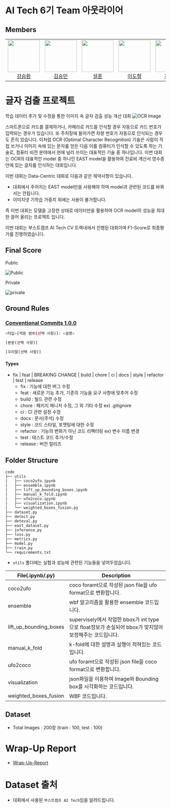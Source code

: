 # AI Tech 6기 Team 아웃라이어

## Members
<table>
  <tr>
    <td align="center">
      <a href="https://github.com/kangshwan">
        <img src="https://imgur.com/98RBpCF.jpg" width="100" height="100" /><br>
        강승환
      </a>
    </td>
    <td align="center">
      <a href="https://github.com/viitamin">
        <img src="https://imgur.com/3fxWv0N.jpg" width="100" height="100" /><br>
        김승민
      </a>
    </td>
    <td align="center">
      <a href="https://github.com/tjfgns6043">
        <img src="https://imgur.com/E19B6yJ.jpg" width="100" height="100" /><br>
        설훈
      </a>
    </td>
    <td align="center">
      <a href="https://github.com/leedohyeong">
        <img src="https://imgur.com/Q4dLfWE.jpg" width="100" height="100" /><br>
        이도형
      </a>
    </td>
    <td align="center">
      <a href="https://github.com/wjsqudrhks">
        <img src="https://imgur.com/W8gdsbD.jpg" width="100" height="100" /><br>
        전병관
      </a>
    </td>
    <td align="center">
      <a href="https://github.com/seonghyeokcho">
        <img src="https://imgur.com/XYXAxcJ.jpg" width="100" height="100" /><br>
        조성혁
      </a>
    </td>
  </tr>
</table>

# 글자 검출 프로젝트
학습 데이터 추가 및 수정을 통한 이미지 속 글자 검출 성능 개선 대회
![OCR Image](https://imgur.com/gmfwpvO.jpg)

스마트폰으로 카드를 결제하거나, 카메라로 카드를 인식할 경우 자동으로 카드 번호가 입력되는 경우가 있습니다. 
또 주차장에 들어가면 차량 번호가 자동으로 인식되는 경우도 흔히 있습니다. 
이처럼 OCR (Optimal Character Recognition) 기술은 사람이 직접 쓰거나 이미지 속에 있는 문자를 얻은 다음 이를 컴퓨터가 인식할 수 있도록 하는 기술로, 컴퓨터 비전 분야에서 현재 널리 쓰이는 대표적인 기술 중 하나입니다.
이번 대회는 OCR의 대표적인 model 중 하나인 EAST model을 활용하여 진료비 계산서 영수증안에 있는 글자를 인식하는 대회입니다.

이번 대회는 Data-Centric 대회로 다음과 같은 제약사항이 있습니다.

- 대회에서 주어지는 EAST model만을 사용해야 하며 model과 관련된 코드를 바꿔서는 안됩니다.
- 이미지넷 기학습 가중치 외에는 사용이 불가합니다.

즉 이번 대회는 모델을 고정한 상태로 데이터만을 활용하여 OCR model의 성능을 최대한 끌어 올리는 프로젝트 입니다.

이번 대회는 부스트캠프 AI Tech CV 트랙내에서 진행된 대회이며 F1-Score로 최종평가를 진행하였습니다.

## Final Score
Public

![Public](https://imgur.com/C2G5qIx.jpg)

Private

![private](https://imgur.com/uMTFxJj.jpg)

## Ground Rules
### [Conventional Commits 1.0.0](https://www.conventionalcommits.org/ko/v1.0.0/)
```bash
<타입>[적용 범위(선택 사항)]: <설명>

[본문(선택 사항)]

[꼬리말(선택 사항)]
```

#### Types
- fix | feat | BREAKING CHANGE | build | chore | ci | docs | style | refactor | test | release
  - fix : 기능에 대한 버그 수정
  - feat : 새로운 기능 추가, 기존의 기능을 요구 사항에 맞추어 수정
  - build : 빌드 관련 수정
  - chore : 패키지 매니저 수정, 그 외 기타 수정 ex) .gitignore
  - ci : CI 관련 설정 수정
  - docs : 문서(주석) 수정
  - style : 코드 스타일, 포맷팅에 대한 수정
  - refactor : 기능의 변화가 아닌 코드 리팩터링 ex) 변수 이름 변경
  - test : 테스트 코드 추가/수정
  - release : 버전 릴리즈

## Folder Structure
  ```
code
├── utils
|   ├── coco2ufo.ipynb
|   ├── ensemble.ipynb
|   ├── lift_up_bounding_boxes.ipynb
|   ├── manual_k_fold.ipynb
|   ├── ufo2coco.ipynb
|   ├── visualization.ipynb
|   └── weighted_boxes_fusion.py
├── dataset.py
├── detect.py
├── deteval.py
├── east_dataset.py
├── inference.py
├── loss.py
├── metrics.py
├── model.py
├── train.py
└── requirements.txt
  ```
- ```utils``` 폴더에는 실험과 성능에 관련된 기능들을 넣어두었습니다.
  
|File(.ipynb/.py)|Description|
|---|---|
|coco2ufo|coco foramt으로 작성된 json file을 ufo format으로 변환합니다.|
|ensemble|wbf 알고리즘을 활용한 ensemble 코드입니다.|
|lift_up_bounding_boxes|supervisely에서 작업한 bbox가 int type으로 float정보가 손실되어 bbox가 맞지않아 보정해주는 코드입니다.|
|manual_k_fold|k-fold에 대한 설명과 실행이 적혀있는 코드입니다.|
|ufo2coco|ufo foramt으로 작성된 json file을 coco format으로 변환합니다.|
|visualization|json파일을 이용하여 Image와 Bounding box를 시각화하는 코드입니다.|
|weighted_boxes_fusion|WBF 코드입니다.|
## Dataset
- Total Images : 200장 (train : 100, test : 100)

# Wrap-Up Report
- [Wrap-Up-Report](https://synonymous-ton-89f.notion.site/Wrap-up-Reports-7d42ab3afbcc4e46ad10ec5365e3b2b5?pvs=4)

# Dataset 출처
- 대회에서 사용된 ```부스트캠프 AI Tech```임을 알려드립니다.

